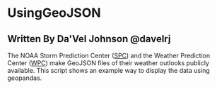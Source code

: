 # UsingGeoJSON
## Written By Da'Vel Johnson @davelrj
The NOAA Storm Prediction Center (<a href='https://www.spc.noaa.gov/' target="_blank">SPC</a>) and the Weather Prediction Center (<a href='https://www.wpc.ncep.noaa.gov/index.php#page=ovw' target="_blank">WPC</a>) make GeoJSON files of their weather outlooks publicly available.
This script shows an example way to display the data using geopandas.
